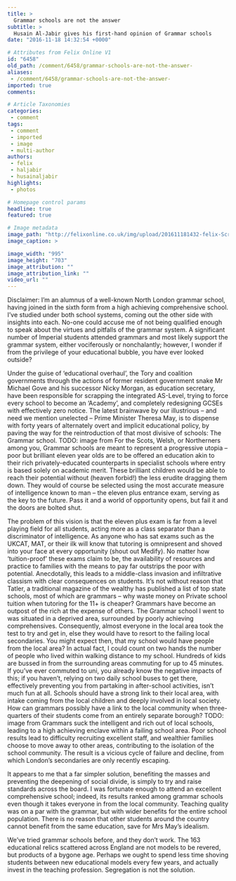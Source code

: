 ```yaml
---
title: >
  Grammar schools are not the answer
subtitle: >
  Husain Al-Jabir gives his first-hand opinion of Grammar schools
date: "2016-11-18 14:32:54 +0000"

# Attributes from Felix Online V1
id: "6458"
old_path: /comment/6458/grammar-schools-are-not-the-answer-
aliases:
 - /comment/6458/grammar-schools-are-not-the-answer-
imported: true
comments:

# Article Taxonomies
categories:
 - comment
tags:
 - comment
 - imported
 - image
 - multi-author
authors:
 - felix
 - haljabir
 - husainaljabir
highlights:
 - photos

# Homepage control params
headline: true
featured: true

# Image metadata
image_path: "http://felixonline.co.uk/img/upload/201611181432-felix-Screen Shot 2016-11-18 at 14.32.05.png"
image_caption: >

image_width: "995"
image_height: "703"
image_attribution: ""
image_attribution_link: ""
video_url: ""
---
```


Disclaimer: I’m an alumnus of a well-known North London grammar school, having joined in the sixth form from a high achieving comprehensive school. I’ve studied under both school systems, coming out the other side with insights into each. No-one could accuse me of not being qualified enough to speak about the virtues and pitfalls of the grammar system. A significant number of Imperial students attended grammars and most likely support the grammar system, either vociferously or nonchalantly; however, I wonder if from the privilege of your educational bubble, you have ever looked outside?

Under the guise of ‘educational overhaul’, the Tory and coalition governments through the actions of former resident government snake Mr Michael Gove and his successor Nicky Morgan, as education secretary, have been responsible for scrapping the integrated AS-Level, trying to force every school to become an ‘Academy’, and completely redesigning GCSEs with effectively zero notice. The latest brainwave by our illustrious – and need we mention unelected – Prime Minister Theresa May, is to dispense with forty years of alternately overt and implicit educational policy, by paving the way for the reintroduction of that most divisive of schools: The Grammar school.
TODO: image from
For the Scots, Welsh, or Northerners among you, Grammar schools are meant to represent a progressive utopia – poor but brilliant eleven year olds are to be offered an education akin to their rich privately-educated counterparts in specialist schools where entry is based solely on academic merit. These brilliant children would be able to reach their potential without (heaven forbid!) the less erudite dragging them down. They would of course be selected using the most accurate measure of intelligence known to man – the eleven plus entrance exam, serving as the key to the future. Pass it and a world of opportunity opens, but fail it and the doors are bolted shut.

The problem of this vision is that the eleven plus exam is far from a level playing field for all students, acting more as a class separator than a discriminator of intelligence. As anyone who has sat exams such as the UKCAT, MAT, or their ilk will know that tutoring is omnipresent and shoved into your face at every opportunity (shout out Medify). No matter how ‘tuition-proof’ these exams claim to be, the availability of resources and practice to families with the means to pay far outstrips the poor with potential. Anecdotally, this leads to a middle-class invasion and infiltrative classism with clear consequences on students. It’s not without reason that Tatler, a traditional magazine of the wealthy has published a list of top state schools, most of which are grammars – why waste money on Private school tuition when tutoring for the 11+ is cheaper? Grammars have become an outpost of the rich at the expense of others.
The Grammar school I went to was situated in a deprived area, surrounded by poorly achieving comprehensives. Consequently, almost everyone in the local area took the test to try and get in, else they would have to resort to the failing local secondaries. You might expect then, that my school would have people from the local area? In actual fact, I could count on two hands the number of people who lived within walking distance to my school. Hundreds of kids are bussed in from the surrounding areas commuting for up to 45 minutes. If you’ve ever commuted to uni, you already know the negative impacts of this; if you haven’t, relying on two daily school buses to get there, effectively preventing you from partaking in after-school activities, isn’t much fun at all. Schools should have a strong link to their local area, with intake coming from the local children and deeply involved in local society. How can grammars possibly have a link to the local community when three-quarters of their students come from an entirely separate borough?
TODO: image from
Grammars suck the intelligent and rich out of local schools, leading to a high achieving enclave within a failing school area. Poor school results lead to difficulty recruiting excellent staff, and wealthier families choose to move away to other areas, contributing to the isolation of the school community. The result is a vicious cycle of failure and decline, from which London’s secondaries are only recently escaping.

It appears to me that a far simpler solution, benefiting the masses and preventing the deepening of social divide, is simply to try and raise standards across the board. I was fortunate enough to attend an excellent comprehensive school; indeed, its results ranked among grammar schools even though it takes everyone in from the local community. Teaching quality was on a par with the grammar, but with wider benefits for the entire school population. There is no reason that other students around the country cannot benefit from the same education, save for Mrs May’s idealism.

We’ve tried grammar schools before, and they don’t work. The 163 educational relics scattered across England are not models to be revered, but products of a bygone age. Perhaps we ought to spend less time shoving students between new educational models every few years, and actually invest in the teaching profession. Segregation is not the solution.
